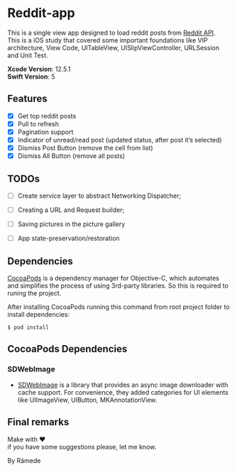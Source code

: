 # Reddit-app

This is a single view app designed to load reddit posts from [Reddit API](http://www.reddit.com/dev/api).\
This is a iOS study that covered some important foundations like VIP architecture, View Code, UITableView, UISlipViewController, URLSession and Unit Test.

**Xcode Version**: 12.5.1\
**Swift Version**: 5

## Features

- [x] Get top reddit posts
- [x] Pull to refresh
- [x] Pagination support
- [x] Indicator of unread/read post (updated status, after post it’s selected)
- [x] Dismiss Post Button (remove the cell from list)
- [x] Dismiss All Button (remove all posts)

## TODOs

- [ ] Create service layer to abstract Networking Dispatcher;
- [ ] Creating a URL and Request builder;
- [ ] Saving pictures in the picture gallery
- [ ] App state-preservation/restoration


## Dependencies

[CocoaPods](https://cocoapods.org/) is a dependency manager for Objective-C, which automates and simplifies the process of using 3rd-party libraries. So this is required to runing the project.

After installing CocoaPods running this command from root project folder to install dependencies:

```
$ pod install     
```

## CocoaPods Dependencies

### SDWebImage
- [SDWebImage](https://github.com/SDWebImage/SDWebImage) is a library that provides an async image downloader with cache support. For convenience, they added categories for UI elements like UIImageView, UIButton, MKAnnotationView.



## Final remarks

Make with ♥️   
if you have some suggestions please, let me know.

By Râmede
